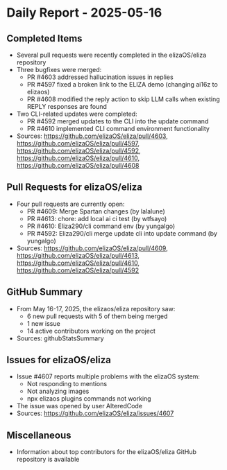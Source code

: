 # Daily Report - 2025-05-16

## Completed Items

- Several pull requests were recently completed in the elizaOS/eliza repository
- Three bugfixes were merged:
  - PR #4603 addressed hallucination issues in replies
  - PR #4597 fixed a broken link to the ELIZA demo (changing ai16z to elizaos)
  - PR #4608 modified the reply action to skip LLM calls when existing REPLY responses are found
- Two CLI-related updates were completed:
  - PR #4592 merged updates to the CLI into the update command
  - PR #4610 implemented CLI command environment functionality
- Sources: https://github.com/elizaOS/eliza/pull/4603, https://github.com/elizaOS/eliza/pull/4597, https://github.com/elizaOS/eliza/pull/4592, https://github.com/elizaOS/eliza/pull/4610, https://github.com/elizaOS/eliza/pull/4608

## Pull Requests for elizaOS/eliza

- Four pull requests are currently open:
  - PR #4609: Merge Spartan changes (by lalalune)
  - PR #4613: chore: add local ai ci test (by wtfsayo)
  - PR #4610: Eliza290/cli command env (by yungalgo)
  - PR #4592: Eliza290/cli merge update cli into update command (by yungalgo)
- Sources: https://github.com/elizaOS/eliza/pull/4609, https://github.com/elizaOS/eliza/pull/4613, https://github.com/elizaOS/eliza/pull/4610, https://github.com/elizaOS/eliza/pull/4592

## GitHub Summary

- From May 16-17, 2025, the elizaos/eliza repository saw:
  - 6 new pull requests with 5 of them being merged
  - 1 new issue
  - 14 active contributors working on the project
- Sources: githubStatsSummary

## Issues for elizaOS/eliza

- Issue #4607 reports multiple problems with the elizaOS system:
  - Not responding to mentions
  - Not analyzing images
  - npx elizaos plugins commands not working
- The issue was opened by user AlteredCode
- Sources: https://github.com/elizaOS/eliza/issues/4607

## Miscellaneous

- Information about top contributors for the elizaOS/eliza GitHub repository is available